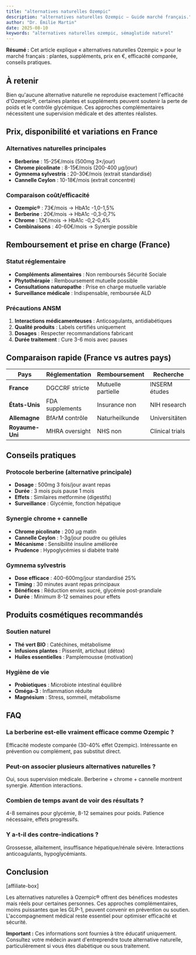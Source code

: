 ```yaml
---
title: "alternatives naturelles Ozempic"
description: "alternatives naturelles Ozempic — Guide marché français."
author: "Dr. Émilie Martin"
date: 2025-08-10
keywords: "alternatives naturelles ozempic, sémaglutide naturel"
---
```


**Résumé :** Cet article explique « alternatives naturelles Ozempic » pour le marché français : plantes, suppléments, prix en €, efficacité comparée, conseils pratiques.

## À retenir

Bien qu'aucune alternative naturelle ne reproduise exactement l'efficacité d'Ozempic®, certaines plantes et suppléments peuvent soutenir la perte de poids et le contrôle glycémique. Ces approches complémentaires nécessitent une supervision médicale et des attentes réalistes.

## Prix, disponibilité et variations en France

### Alternatives naturelles principales
- **Berberine** : 15-25€/mois (500mg 3×/jour)
- **Chrome picolinate** : 8-15€/mois (200-400 μg/jour)
- **Gymnema sylvestris** : 20-30€/mois (extrait standardisé)
- **Cannelle Ceylon** : 10-18€/mois (extrait concentré)

### Comparaison coût/efficacité
- **Ozempic®** : 73€/mois → HbA1c -1,0-1,5%
- **Berberine** : 20€/mois → HbA1c -0,3-0,7%
- **Chrome** : 12€/mois → HbA1c -0,2-0,4%
- **Combinaisons** : 40-60€/mois → Synergie possible

## Remboursement et prise en charge (France)

### Statut réglementaire
- **Compléments alimentaires** : Non remboursés Sécurité Sociale
- **Phytothérapie** : Remboursement mutuelle possible
- **Consultations naturopathe** : Prise en charge mutuelle variable
- **Surveillance médicale** : Indispensable, remboursée ALD

### Précautions ANSM
1. **Interactions médicamenteuses** : Anticoagulants, antidiabétiques
2. **Qualité produits** : Labels certifiés uniquement
3. **Dosages** : Respecter recommandations fabricant
4. **Durée traitement** : Cure 3-6 mois avec pauses

## Comparaison rapide (France vs autres pays)

| Pays | Réglementation | Remboursement | Recherche |
|------|----------------|---------------|-----------|
| **France** | DGCCRF stricte | Mutuelle partielle | INSERM études |
| **États-Unis** | FDA supplements | Insurance non | NIH research |
| **Allemagne** | BfArM contrôle | Naturheilkunde | Universitäten |
| **Royaume-Uni** | MHRA oversight | NHS non | Clinical trials |

## Conseils pratiques

### Protocole berberine (alternative principale)
- **Dosage** : 500mg 3 fois/jour avant repas
- **Durée** : 3 mois puis pause 1 mois
- **Effets** : Similaires metformine (digestifs)
- **Surveillance** : Glycémie, fonction hépatique

### Synergie chrome + cannelle
- **Chrome picolinate** : 200 μg matin
- **Cannelle Ceylon** : 1-3g/jour poudre ou gélules
- **Mécanisme** : Sensibilité insuline améliorée
- **Prudence** : Hypoglycémies si diabète traité

### Gymnema sylvestris
- **Dose efficace** : 400-600mg/jour standardisé 25%
- **Timing** : 30 minutes avant repas principaux
- **Bénéfices** : Réduction envies sucré, glycémie post-prandiale
- **Durée** : Minimum 8-12 semaines pour effets

## Produits cosmétiques recommandés

### Soutien naturel
- **Thé vert BIO** : Catéchines, métabolisme
- **Infusions plantes** : Pissenlit, artichaut (détox)
- **Huiles essentielles** : Pamplemousse (motivation)

### Hygiène de vie
- **Probiotiques** : Microbiote intestinal équilibré
- **Oméga-3** : Inflammation réduite
- **Magnésium** : Stress, sommeil, métabolisme

## FAQ

### La berberine est-elle vraiment efficace comme Ozempic ?
Efficacité modeste comparée (30-40% effet Ozempic). Intéressante en prévention ou complément, pas substitut direct.

### Peut-on associer plusieurs alternatives naturelles ?
Oui, sous supervision médicale. Berberine + chrome + cannelle montrent synergie. Attention interactions.

### Combien de temps avant de voir des résultats ?
4-8 semaines pour glycémie, 8-12 semaines pour poids. Patience nécessaire, effets progressifs.

### Y a-t-il des contre-indications ?
Grossesse, allaitement, insuffisance hépatique/rénale sévère. Interactions anticoagulants, hypoglycémiants.

## Conclusion

[affiliate-box]

Les alternatives naturelles à Ozempic® offrent des bénéfices modestes mais réels pour certaines personnes. Ces approches complémentaires, moins puissantes que les GLP-1, peuvent convenir en prévention ou soutien. L'accompagnement médical reste essentiel pour optimiser efficacité et sécurité.

**Important :** Ces informations sont fournies à titre éducatif uniquement. Consultez votre médecin avant d'entreprendre toute alternative naturelle, particulièrement si vous êtes diabétique ou sous traitement.

